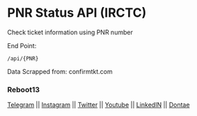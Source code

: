 # PNR Status API (IRCTC)

Check ticket information using PNR number

End Point:

`/api/{PNR}`

Data Scrapped from: confirmtkt.com



### Reboot13

[Telegram](https://telegram.me/reboot13_dev) || [Instagram](https://instagram.com/reboot13_dev) || [Twitter](https://twitter.com/reboot13_dev) || [Youtube](https://youtube.com/krutikraut) || [LinkedIN](https://www.linkedin.com/in/reboot13) || [Dontae](https://reboot13.hashnode.dev/donate)


